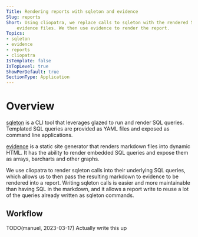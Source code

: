 ```yaml
---
Title: Rendering reports with sqleton and evidence
Slug: reports
Short: Using cliopatra, we replace calls to sqleton with the rendered SQL query into a set of 
    evidence files. We then use evidence to render the report.  
Topics:
- sqleton
- evidence
- reports
- cliopatra
IsTemplate: false
IsTopLevel: true
ShowPerDefault: true
SectionType: Application
---
```


# Overview 

[sqleton](https://github.com/go-go-golems/sqleton) is a CLI tool that leverages glazed
to run and render SQL queries. Templated SQL queries are provided as YAML files and 
exposed as command line applications.

[evidence](https://evidence.dev) is a static site generator that renders markdown files
into dynamic HTML. It has the ability to render embedded SQL queries and expose them
as arrays, barcharts and other graphs.

We use cliopatra to render sqleton calls into their underlying SQL queries, which allows
us to then pass the resulting markdown to evidence to be rendered into a report. Writing 
sqleton calls is easier and more maintainable than having SQL in the markdown, and it
allows a report write to reuse a lot of the queries already written as sqleton commands.

## Workflow

TODO(manuel, 2023-03-17) Actually write this up